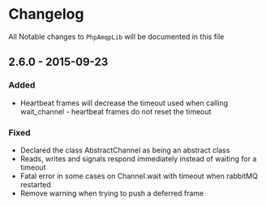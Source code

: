 # Changelog

All Notable changes to `PhpAmqpLib` will be documented in this file

## 2.6.0 - 2015-09-23

### Added
- Heartbeat frames will decrease the timeout used when calling wait_channel - heartbeat frames do not reset the timeout

### Fixed
- Declared the class AbstractChannel as being an abstract class
- Reads, writes and signals respond immediately instead of waiting for a timeout
- Fatal error in some cases on Channel.wait with timeout when rabbitMQ restarted
- Remove warning when trying to push a deferred frame
